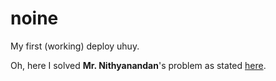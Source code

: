# noine
My first (working) deploy uhuy.

Oh, here I solved **Mr. Nithyanandan**'s problem as stated [here](https://www.spoj.com/problems/NITHY/).
